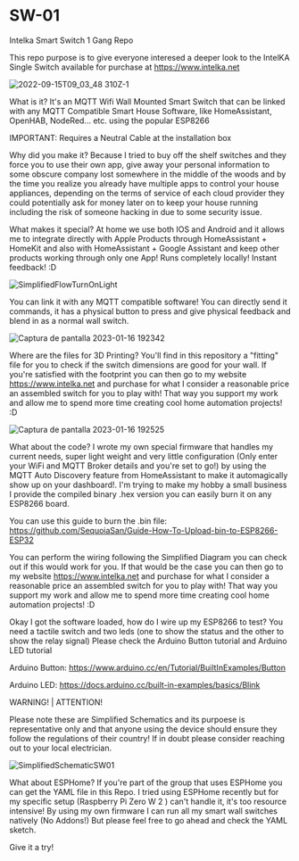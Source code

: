 # SW-01
Intelka Smart Switch 1 Gang Repo

This repo purpose is to give everyone interesed a deeper look to the IntelKA Single Switch available for purchase at https://www.intelka.net

![2022-09-15T09_03_48 310Z-1](https://user-images.githubusercontent.com/122814994/212744462-487a2f2b-8a64-4bba-a443-a3fc43bb5f6d.png)

What is it?
It's an MQTT Wifi Wall Mounted Smart Switch that can be linked with any MQTT Compatible Smart House Software, like HomeAssistant, OpenHAB, NodeRed... etc. using the popular ESP8266

IMPORTANT: Requires a Neutral Cable at the installation box

Why did you make it?
Because I tried to buy off the shelf switches and they force you to use their own app, give away your personal information to some obscure company lost somewhere in the middle of the woods and by the time you realize you already have multiple apps to control your house appliances, depending on the terms of service of each cloud provider they could potentially ask for money later on to keep your house running including the risk of someone hacking in due to some security issue.

What makes it special?
At home we use both IOS and Android and it allows me to integrate directly with Apple Products through HomeAssistant + HomeKit and also with HomeAssistant + Google Assistant and keep other products working through only one App! Runs completely locally! Instant feedback! :D 

![SimplifiedFlowTurnOnLight](https://user-images.githubusercontent.com/122814994/212749712-d7dfc430-ee77-4447-bd79-0a2be9f485e7.jpg)

You can link it with any MQTT compatible software! You can directly send it commands, it has a physical button to press and give physical feedback and blend in as a normal wall switch.

![Captura de pantalla 2023-01-16 192342](https://user-images.githubusercontent.com/122814994/212744644-0e67be55-d531-4249-9ff1-d76361768f9b.png)

Where are the files for 3D Printing?
You'll find in this repository a "fitting" file for you to check if the switch dimensions are good for your wall. If you're satisfied with the footprint you can then go to my website https://www.intelka.net and purchase for what I consider a reasonable price an assembled switch for you to play with! That way you support my work and allow me to spend more time creating cool home automation projects! :D

![Captura de pantalla 2023-01-16 192525](https://user-images.githubusercontent.com/122814994/212744881-8d0347f6-d680-4a57-a894-fd43c9f46f0a.png)

What about the code? 
I wrote my own special firmware that handles my current needs, super light weight and very little configuration (Only enter your WiFi and MQTT Broker details and you're set to go!) by using the MQTT Auto Discovery feature from HomeAssistant to make it automagically show up on your dashboard!. I'm trying to make my hobby a small business I provide the compiled binary .hex version you can easily burn it on any ESP8266 board.

You can use this guide to burn the .bin file:
https://github.com/SequoiaSan/Guide-How-To-Upload-bin-to-ESP8266-ESP32

You can perform the wiring following the Simplified Diagram you can check out if this would work for you. If that would be the case you can then go to my website https://www.intelka.net and purchase for what I consider a reasonable price an assembled switch for you to play with! That way you support my work and allow me to spend more time creating cool home automation projects! :D

Okay I got the software loaded, how do I wire up my ESP8266 to test? You need a tactile switch and two leds (one to show the status and the other to show the relay signal) Please check the Arduino Button tutorial and Arduino LED tutorial 

Arduino Button: https://www.arduino.cc/en/Tutorial/BuiltInExamples/Button

Arduino LED: https://docs.arduino.cc/built-in-examples/basics/Blink

WARNING! | ATTENTION!

Please note these are Simplified Schematics and its purpoese is representative only and that anyone using the device should ensure they follow the regulations of their country! If in doubt please consider reaching out to your local electrician.


![SimplifiedSchematicSW01](https://user-images.githubusercontent.com/122814994/213261891-500199be-6460-4d88-b726-2833e337185d.jpg)


What about ESPHome?
If you're part of the group that uses ESPHome you can get the YAML file in this Repo. I tried using ESPHome recently but for my specific setup (Raspberry Pi Zero W 2 ) can't handle it, it's too resource intensive! By using my own firmware I can run all my smart wall switches natively (No Addons!) But please feel free to go ahead and check the YAML sketch.

Give it a try!


